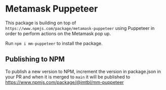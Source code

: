 # Metamask Puppeteer

This package is building on top of `https://www.npmjs.com/package/metamask-puppeteer` using Puppeteer in order to perform actions on the Metamask pop up.

Run `npm i mm-puppeteer` to install the package.

## Publishing to NPM

To publish a new version to NPM, increment the version in package.json in your PR and when it is merged to `main` it will be published to https://www.npmjs.com/package/@imtbl/mm-puppeteer